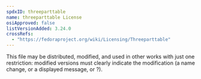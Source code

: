 ```yaml
---
spdxID: threeparttable
name: threeparttable License
osiApproved: false
listVersionAdded: 3.24.0
crossRefs: 
  - "https://fedoraproject.org/wiki/Licensing/Threeparttable"
---
```


This file may be distributed, modified, and used in other works with just one restriction: modified versions must clearly indicate the modification (a name change, or a displayed message, or ?).
